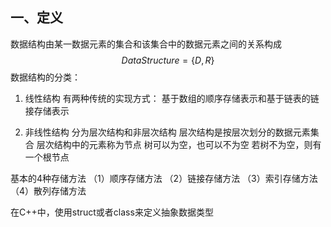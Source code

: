 ## 一、定义

数据结构由某一数据元素的集合和该集合中的数据元素之间的关系构成
$$Data Structure = \{ D,R\}$$
数据结构的分类： 
1. 线性结构
		有两种传统的实现方式：
			基于数组的顺序存储表示和基于链表的链接存储表示
			
2. 非线性结构
	分为层次结构和非层次结构
		 层次结构是按层次划分的数据元素集合 
		 层次结构中的元素称为节点
		 树可以为空，也可以不为空
		 若树不为空，则有一个根节点

基本的4种存储方法
		 （1）顺序存储方法
		 （2）链接存储方法
		 （3）索引存储方法
		 （4）散列存储方法

在C++中，使用struct或者class来定义抽象数据类型






